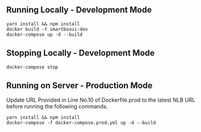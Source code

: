 ## Running Locally - Development Mode
```
yarn install && npm install
docker build -t smartboxui:dev 
docker-compose up -d --build
```

## Stopping Locally - Development Mode
```
docker-compose stop
```
## Running on Server - Production Mode
Update URL Provided in Line No.10 of Dockerfile.prod to the latest NLB URL before running the following commands.

```
yarn install && npm install
docker-compose -f docker-compose.prod.yml up -d --build
```
